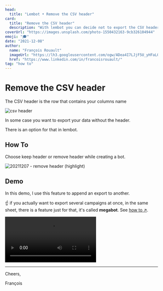 ```yaml
---
head:
  title: "Lembot • Remove the CSV header"
card:
  title: "Remove the CSV header"
  description: "With lembot you can decide not to export the CSV header. Let me show you how and why"
coverUrl: "https://images.unsplash.com/photo-1550432163-9cb326104944"
emoji: "🎓"
date: "2021-12-08"
author:
  name: "François Rouault"
  imageUrl: "https://lh3.googleusercontent.com/ogw/ADea4I7LJjF5U_yHFaLQIoNCysLkiEHPLHnWKxj0i1SadVY=s32-c-mo"
  href: "https://www.linkedin.com/in/francoisrouault/"
tag: "how to"
---
```


# Remove the CSV header

The CSV header is the row that contains your columns name

![csv header](https://user-images.githubusercontent.com/2499356/151677713-533bb9ae-66cf-4e2c-9a2f-1a721b8e7b93.png)

In some case you want to export your data without the header.

There is an option for that in lembot.

## How To

Choose keep header or remove header while creating a bot.

![20211207 - remove header (highlight)](https://user-images.githubusercontent.com/2499356/151677707-2b5cbfa3-92c4-4825-b0c6-fcbc7ac89eb0.jpg)

## Demo

In this demo, I use this feature to append an export to another. 

☝️ if you actually want to export several campaigns at once, in the same sheet, there is a feature just for that, it's called **megabot**. See [how to ↗️](https://lembot.com/blog/bulk-lemlist-campaign-exports).

![demo remove CSV header](https://user-images.githubusercontent.com/2499356/151677688-3da35aa3-e0fe-4053-988f-cde995e03230.mp4)

---

Cheers,

François
